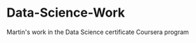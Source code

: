 Data-Science-Work
=================

Martin's work in the Data Science certificate Coursera program
